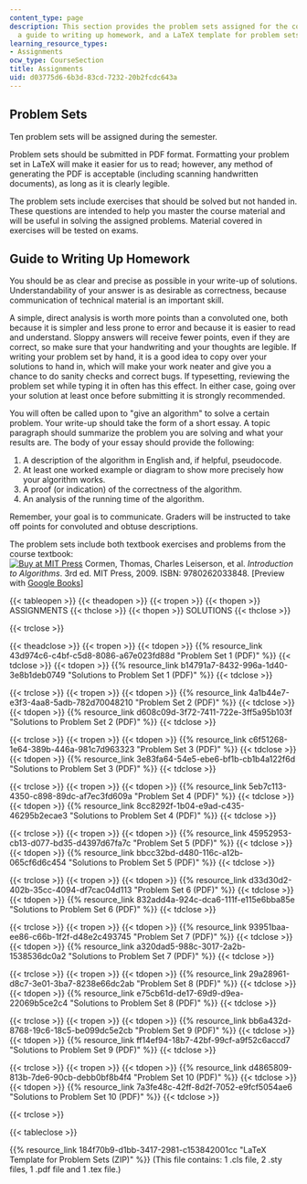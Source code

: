 ```yaml
---
content_type: page
description: This section provides the problem sets assigned for the course, solutions,
  a guide to writing up homework, and a LaTeX template for problem sets.
learning_resource_types:
- Assignments
ocw_type: CourseSection
title: Assignments
uid: d03775d6-6b3d-83cd-7232-20b2fcdc643a
---
```


Problem Sets
------------

Ten problem sets will be assigned during the semester.

Problem sets should be submitted in PDF format. Formatting your problem set in LaTeX will make it easier for us to read; however, any method of generating the PDF is acceptable (including scanning handwritten documents), as long as it is clearly legible.

The problem sets include exercises that should be solved but not handed in. These questions are intended to help you master the course material and will be useful in solving the assigned problems. Material covered in exercises will be tested on exams.

Guide to Writing Up Homework
----------------------------

You should be as clear and precise as possible in your write-up of solutions. Understandability of your answer is as desirable as correctness, because communication of technical material is an important skill.

A simple, direct analysis is worth more points than a convoluted one, both because it is simpler and less prone to error and because it is easier to read and understand. Sloppy answers will receive fewer points, even if they are correct, so make sure that your handwriting and your thoughts are legible. If writing your problem set by hand, it is a good idea to copy over your solutions to hand in, which will make your work neater and give you a chance to do sanity checks and correct bugs. If typesetting, reviewing the problem set while typing it in often has this effect. In either case, going over your solution at least once before submitting it is strongly recommended.

You will often be called upon to "give an algorithm" to solve a certain problem. Your write-up should take the form of a short essay. A topic paragraph should summarize the problem you are solving and what your results are. The body of your essay should provide the following:

1.  A description of the algorithm in English and, if helpful, pseudocode.
2.  At least one worked example or diagram to show more precisely how your algorithm works.
3.  A proof (or indication) of the correctness of the algorithm.
4.  An analysis of the running time of the algorithm.

Remember, your goal is to communicate. Graders will be instructed to take off points for convoluted and obtuse descriptions.

The problem sets include both textbook exercises and problems from the course textbook:  
[![Buy at MIT Press](/images/mp_logo.gif)](https://mitpress.mit.edu/9780262033848) Cormen, Thomas, Charles Leiserson, et al. _Introduction to Algorithms_. 3rd ed. MIT Press, 2009. ISBN: 9780262033848. \[Preview with [Google Books](http://books.google.com/books?id=i-bUBQAAQBAJ&printsec=frontcover)\]

{{< tableopen >}}
{{< theadopen >}}
{{< tropen >}}
{{< thopen >}}
ASSIGNMENTS
{{< thclose >}}
{{< thopen >}}
SOLUTIONS
{{< thclose >}}

{{< trclose >}}

{{< theadclose >}}
{{< tropen >}}
{{< tdopen >}}
{{% resource_link 43d974c6-c4bf-c5d8-8086-a67e023fd88d "Problem Set 1 (PDF)" %}}
{{< tdclose >}}
{{< tdopen >}}
{{% resource_link b14791a7-8432-996a-1d40-3e8b1deb0749 "Solutions to Problem Set 1 (PDF)" %}}
{{< tdclose >}}

{{< trclose >}}
{{< tropen >}}
{{< tdopen >}}
{{% resource_link 4a1b44e7-e3f3-4aa8-5adb-782d70048210 "Problem Set 2 (PDF)" %}}
{{< tdclose >}}
{{< tdopen >}}
{{% resource_link d608c09d-3f72-7411-722e-3ff5a95b103f "Solutions to Problem Set 2 (PDF)" %}}
{{< tdclose >}}

{{< trclose >}}
{{< tropen >}}
{{< tdopen >}}
{{% resource_link c6f51268-1e64-389b-446a-981c7d963323 "Problem Set 3 (PDF)" %}}
{{< tdclose >}}
{{< tdopen >}}
{{% resource_link 3e83fa64-54e5-ebe6-bf1b-cb1b4a122f6d "Solutions to Problem Set 3 (PDF)" %}}
{{< tdclose >}}

{{< trclose >}}
{{< tropen >}}
{{< tdopen >}}
{{% resource_link 5eb7c113-4350-c898-89dc-af7ec3fd609a "Problem Set 4 (PDF)" %}}
{{< tdclose >}}
{{< tdopen >}}
{{% resource_link 8cc8292f-1b04-e9ad-c435-46295b2ecae3 "Solutions to Problem Set 4 (PDF)" %}}
{{< tdclose >}}

{{< trclose >}}
{{< tropen >}}
{{< tdopen >}}
{{% resource_link 45952953-cb13-d077-bd35-d4397d67fa7c "Problem Set 5 (PDF)" %}}
{{< tdclose >}}
{{< tdopen >}}
{{% resource_link bbcc32bd-d480-116c-a12b-065cf6d6c454 "Solutions to Problem Set 5 (PDF)" %}}
{{< tdclose >}}

{{< trclose >}}
{{< tropen >}}
{{< tdopen >}}
{{% resource_link d33d30d2-402b-35cc-4094-df7cac04d113 "Problem Set 6 (PDF)" %}}
{{< tdclose >}}
{{< tdopen >}}
{{% resource_link 832add4a-924c-dca6-111f-e115e6bba85e "Solutions to Problem Set 6 (PDF)" %}}
{{< tdclose >}}

{{< trclose >}}
{{< tropen >}}
{{< tdopen >}}
{{% resource_link 93951baa-ee86-c66b-1f2f-d48e2c493745 "Problem Set 7 (PDF)" %}}
{{< tdclose >}}
{{< tdopen >}}
{{% resource_link a320dad5-988c-3017-2a2b-1538536dc0a2 "Solutions to Problem Set 7 (PDF)" %}}
{{< tdclose >}}

{{< trclose >}}
{{< tropen >}}
{{< tdopen >}}
{{% resource_link 29a28961-d8c7-3e01-3ba7-8238e66dc2ab "Problem Set 8 (PDF)" %}}
{{< tdclose >}}
{{< tdopen >}}
{{% resource_link e75cb61d-de17-69d9-d9ea-22069b5ce2c4 "Solutions to Problem Set 8 (PDF)" %}}
{{< tdclose >}}

{{< trclose >}}
{{< tropen >}}
{{< tdopen >}}
{{% resource_link bb6a432d-8768-19c6-18c5-be099dc5e2cb "Problem Set 9 (PDF)" %}}
{{< tdclose >}}
{{< tdopen >}}
{{% resource_link ff14ef94-18b7-42bf-99cf-a9f52c6accd7 "Solutions to Problem Set 9 (PDF)" %}}
{{< tdclose >}}

{{< trclose >}}
{{< tropen >}}
{{< tdopen >}}
{{% resource_link d4865809-813b-7de6-90cb-debb0bf8b4f4 "Problem Set 10 (PDF)" %}}
{{< tdclose >}}
{{< tdopen >}}
{{% resource_link 7a3fe48c-42ff-8d2f-7052-e9fcf5054ae6 "Solutions to Problem Set 10 (PDF)" %}}
{{< tdclose >}}

{{< trclose >}}

{{< tableclose >}}

{{% resource_link 184f70b9-d1bb-3417-2981-c153842001cc "LaTeX Template for Problem Sets (ZIP)" %}} (This file contains: 1 .cls file, 2 .sty files, 1 .pdf file and 1 .tex file.)